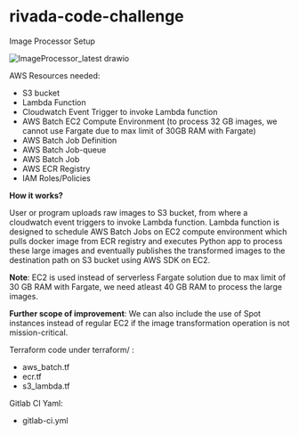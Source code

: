 # rivada-code-challenge
Image Processor Setup

![ImageProcessor_latest drawio](https://github.com/kunalsnehi0710/rivada-code-challenge/assets/167197970/e0b92b1c-0c7c-475a-8526-7812261903b6)

AWS Resources needed:
 - S3 bucket
 - Lambda Function
 - Cloudwatch Event Trigger to invoke Lambda function
 - AWS Batch EC2 Compute Environment (to process 32 GB images, we cannot use Fargate due to max limit of 30GB RAM with Fargate)
 - AWS Batch Job Definition
 - AWS Batch Job-queue
 - AWS Batch Job
 - AWS ECR Registry
 - IAM Roles/Policies

**How it works?**

User or program uploads raw images to S3 bucket, from where a cloudwatch event triggers to invoke Lambda function. Lambda function is designed to schedule AWS Batch Jobs on EC2 compute environment which pulls docker image from ECR registry and executes Python app to process these large images and eventually publishes the transformed images to the destination path on S3 bucket using AWS SDK on EC2.

**Note**: EC2 is used instead of serverless Fargate solution due to max limit of 30 GB RAM with Fargate, we need atleast 40 GB RAM to process the large images.

**Further scope of improvement**: We can also include the use of Spot instances instead of regular EC2 if the image transformation operation is not mission-critical.

Terraform code under terraform/ :

- aws_batch.tf
- ecr.tf
- s3_lambda.tf


Gitlab CI Yaml:

- gitlab-ci.yml
